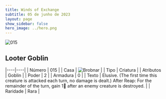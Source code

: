 ```yaml
---
title: Winds of Exchange
subtitle: 05 de junho de 2023
layout: page
show_sidebar: false
hero_image: ../hero.png
---
```


![015](https://mastervault-storage-prod.s3.amazonaws.com/media/card_front/en/600_015_c9bcf274b9fd_en.png)


## Looter Goblin

|----|----|
| Número | 015 |
| Casa | ![Brobnar](https://archonarcana.com/images/thumb/e/e0/Brobnar.png/22px-Brobnar.png "Brobnar") |
| Tipo | Criatura |
| Atributos | Goblin |
| Poder | 2 |
| Armadura | 0 |
| Texto | Elusive. (The first time this creature is attacked each turn, no damage is dealt.) After Reap: For the remainder of the turn, gain 1 after an enemy creature is destroyed.  |
| Raridade | Rara |

